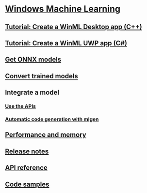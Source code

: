 # [Windows Machine Learning](index.md)
## [Tutorial: Create a WinML Desktop app (C++)](get-started-desktop.md)
## [Tutorial: Create a WinML UWP app (C#)](get-started-uwp.md)
## [Get ONNX models](get-onnx-model.md)
## [Convert trained models](convert-model-winmltools.md)
## Integrate a model
### [Use the APIs](integrate-model.md)
### [Automatic code generation with mlgen](mlgen.md)
## [Performance and memory](performance-memory.md)
## [Release notes](release-notes.md)
## [API reference](https://docs.microsoft.com/uwp/api/windows.ai.machinelearning)
## [Code samples](https://github.com/Microsoft/Windows-Machine-Learning)
